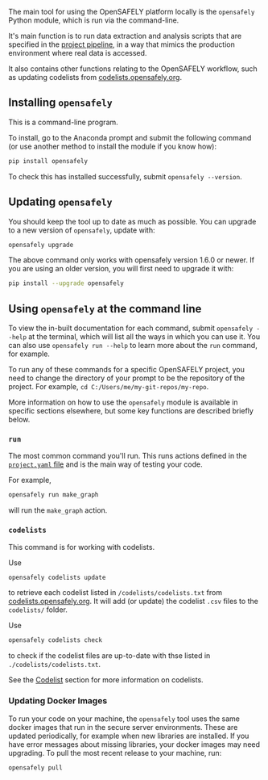 The main tool for using the OpenSAFELY platform locally is the `opensafely` Python module, which is run via the command-line. 

It's main function is to run data extraction and analysis scripts that are specified in the [project pipeline](pipelines.md), in a way that mimics the production environment where real data is accessed. 

It also contains other functions relating to the OpenSAFELY workflow, such as updating codelists from [codelists.opensafely.org](https://codelists.opensafely.org).

## Installing `opensafely`

This is a command-line program.

To install, go to the Anaconda prompt and submit the following command (or use another method to install the module if you know how):

```bash
pip install opensafely
```

To check this has installed successfully, submit `opensafely --version`.

## Updating `opensafely`

You should keep the tool up to date as much as possible. You can upgrade to a new version of `opensafely`, update with:

```bash
opensafely upgrade
```

The above command only works with opensafely version 1.6.0 or newer. If you are
using an older version, you will first need to upgrade it with:

```bash
pip install --upgrade opensafely
```

## Using `opensafely` at the command line

To view the in-built documentation for each command, submit `opensafely --help` at the terminal, which will list all the ways in which you can use it.
You can also use `opensafely run --help` to learn more about the `run` command, for example.

To run any of these commands for a specific OpenSAFELY project, you need to change the directory of your prompt to be the repository of the project. 
For example,  `cd C:/Users/me/my-git-repos/my-repo`.


More information on how to use the `opensafely` module is available in specific sections elsewhere, but some key functions are described briefly below.

### `run`

The most common command you'll run. 
This runs actions defined in the [`project.yaml` file](pipelines.md) and is the main way of testing your code. 

For example,

```bash
opensafely run make_graph
```

will run the `make_graph` action.


### `codelists`
This command is for working with codelists. 

Use
```bash
opensafely codelists update
```

to retrieve each codelist listed in `/codelists/codelists.txt` from [codelists.opensafely.org](https://codelists.opensafely.org).
It will add (or update) the codelist `.csv` files to the `codelists/` folder.

Use
```bash
opensafely codelists check
```

to check if the codelist files are up-to-date with thse listed in `./codelists/codelists.txt`.

See the [Codelist](codelist-intro.md) section for more information on codelists.


### Updating Docker Images


To run your code on your machine, the `opensafely` tool uses the same docker
images that run in the secure server environments. These are updated
periodically, for example when new libraries are installed. If you have error
messages about missing libraries, your docker images may need upgrading.
To pull the most recent release to your machine, run:

```bash
opensafely pull
```
